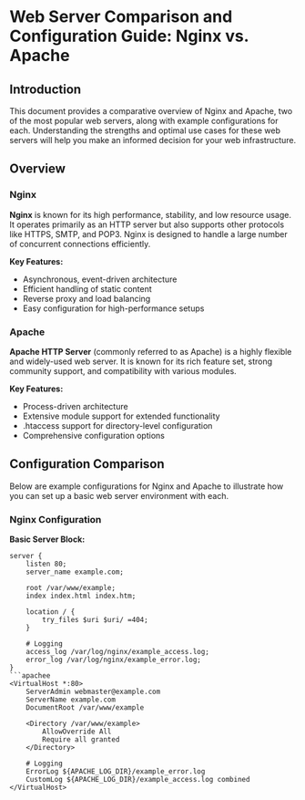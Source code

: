 # Web Server Comparison and Configuration Guide: Nginx vs. Apache

## Introduction

This document provides a comparative overview of Nginx and Apache, two of the most popular web servers, along with example configurations for each. Understanding the strengths and optimal use cases for these web servers will help you make an informed decision for your web infrastructure.

## Overview

### Nginx

**Nginx** is known for its high performance, stability, and low resource usage. It operates primarily as an HTTP server but also supports other protocols like HTTPS, SMTP, and POP3. Nginx is designed to handle a large number of concurrent connections efficiently.

**Key Features:**
- Asynchronous, event-driven architecture
- Efficient handling of static content
- Reverse proxy and load balancing
- Easy configuration for high-performance setups

### Apache

**Apache HTTP Server** (commonly referred to as Apache) is a highly flexible and widely-used web server. It is known for its rich feature set, strong community support, and compatibility with various modules.

**Key Features:**
- Process-driven architecture
- Extensive module support for extended functionality
- .htaccess support for directory-level configuration
- Comprehensive configuration options

## Configuration Comparison

Below are example configurations for Nginx and Apache to illustrate how you can set up a basic web server environment with each.

### Nginx Configuration

**Basic Server Block:**

```nginx
server {
    listen 80;
    server_name example.com;
    
    root /var/www/example;
    index index.html index.htm;

    location / {
        try_files $uri $uri/ =404;
    }

    # Logging
    access_log /var/log/nginx/example_access.log;
    error_log /var/log/nginx/example_error.log;
}
```apachee
<VirtualHost *:80>
    ServerAdmin webmaster@example.com
    ServerName example.com
    DocumentRoot /var/www/example

    <Directory /var/www/example>
        AllowOverride All
        Require all granted
    </Directory>

    # Logging
    ErrorLog ${APACHE_LOG_DIR}/example_error.log
    CustomLog ${APACHE_LOG_DIR}/example_access.log combined
</VirtualHost>

